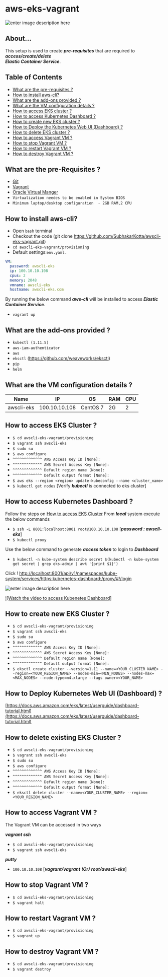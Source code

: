 


# aws-eks-vagrant
![enter image description here](https://lh3.googleusercontent.com/m0rUXpTv3I-DZYhyNo5Xd5OOSuCydgkSk1QRyv8TUke0ijSP7pM71Ww1LlpBKyHHnR0jrLg1S-dNPg)

## About...

This setup is used to create ***pre-requisites*** that are required to ***access/create/delete***     
***Elastic Container Service***.


## Table of Contents

* [What are the pre-requisites ?](#pre-requisites)
* [How to install aws-cli?](#deploy)
* [What are the add-ons provided ?](#addons)
* [What are the VM configuration details ?](#configuration)
* [How to access EKS cluster ?](#eks)
* [How to access Kubernetes Dashboard ?](#access_dashboard)
* [How to create new EKS cluster ?](#create)
* [How to Deploy the Kubernetes Web UI (Dashboard) ?](#deploy_dashboard)
* [How to delete EKS cluster ?](#delete)
* [How to access Vagrant VM ?](#access)
* [How to stop Vagrant VM ?](#stop)
* [How to restart Vagrant VM ?](#restart)
* [How to destroy Vagrant VM ?](#destroy)


<a id="pre-requisites"></a>
## What are the pre-Requisites ?
* [Git](https://git-scm.com/downloads "Git")
* [Vagrant](https://www.vagrantup.com/downloads.html "Vagrant")
* [Oracle Virtual Manger](https://www.oracle.com/technetwork/server-storage/virtualbox/downloads/index.html "Oracle Virtual Manger")
* `Virtualization needes to be enabled in System BIOS`
* `Minimum laptop/desktop configuration  - 2GB RAM,2 CPU`


<a id="deploy"></a>
## How to install aws-cli?
* Open `bash` terminal 
* Checkout the code  (git clone https://github.com/SubhakarKotta/awscli-eks-vagrant.git) 
* `cd awscli-eks-vagrant/provisioning` 
* Default settings:`env.yaml`.
```yaml
VM:
  password: awscli-eks
  ip: 100.10.10.108
  cpus: 2
  memory: 2048
  vmname: awscli-eks
  hostname: awscli-eks.com
```
By running the below command ***aws-cli*** will be installed to access ***Elastic Container Service***.

* `vagrant up`


<a id="addons"></a>
## What are the add-ons provided ?
* `kubectl (1.11.5)`
* `aws-iam-authenticator`
* `aws`
* `eksctl` (https://github.com/weaveworks/eksctl)
* `pip`
* `helm`


<a id="configuration"></a>
## What are the VM configuration details ?

Name|IP|OS|RAM|CPU|
|----|----|----|----|----|
awscli-eks  |100.10.10.108|CentOS 7|2G|2|


<a id="eks"></a>
## How to access EKS Cluster ?

* `$ cd awscli-eks-vagrant/provisioning`
* `$ vagrant ssh awscli-eks`
* `$ sudo su`
* `$ aws configure`
*  `^^^^^^^^^^^^^ AWS Access Key ID [None]:`
*  `^^^^^^^^^^^^^ AWS Secret Access Key [None]:`
*  `^^^^^^^^^^^^^ Default region name [None]:`
*  `^^^^^^^^^^^^^ Default output format [None]:`
* `$ aws eks --region <region> update-kubeconfig --name <cluster_name>`
* `$ kubectl get nodes` [Verify ***kubectl*** is connected to eks cluster]


<a id="access_dashboard"></a>
## How to access Kubernetes Dashboard ?
Follow the steps on [How to access EKS Cluster](#eks)
From ***local*** system execute the below commands
* `$ ssh -L 8001:localhost:8001 root@100.10.10.108` [***password : awscli-eks***]
* `$ kubectl proxy`

Use the below command to generate ***access token*** to login to ***Dashboard***
* `$ kubectl -n kube-system describe secret $(kubectl -n kube-system get secret | grep eks-admin | awk '{print $1}')`

Click !
[http://localhost:8001/api/v1/namespaces/kube-system/services/https:kubernetes-dashboard:/proxy/#!/login](http://localhost:8001/api/v1/namespaces/kube-system/services/https:kubernetes-dashboard:/proxy/#!/login)

![enter image description here](https://lh3.googleusercontent.com/YJE7IrWjWIt8B2JM23u13D0T_7V5ec_SB7BDNbOSCl_nbe5Ob_KHHpGQap6n684HHS8UNxBTkY0 "Watch the Video")

[![Watch the video to access Kubenetes Dashboard]](https://youtu.be/qvYew25_Dao)


<a id="create"></a>
## How to create new EKS Cluster ?

* `$ cd awscli-eks-vagrant/provisioning`
* `$ vagrant ssh awscli-eks`
* `$ sudo su`
* `$ aws configure`
*  `^^^^^^^^^^^^^ AWS Access Key ID [None]:`
*  `^^^^^^^^^^^^^ AWS Secret Access Key [None]:`
*  `^^^^^^^^^^^^^ Default region name [None]:`
*  `^^^^^^^^^^^^^ Default output format [None]:`
* `$ eksctl create cluster --version=1.11 --name=<YOUR_CLUSTER_NAME> --region=<YOUR_REGION_NAME> --nodes-min=<MIN_NODES> --nodes-max=<MAX_NODES> --node-type=m4.xlarge --tags owner=<YOUR_NAME>`


<a id="deploy_dashboard"></a>
## How to Deploy Kubernetes Web UI (Dashboard) ?

[https://docs.aws.amazon.com/eks/latest/userguide/dashboard-tutorial.html](https://docs.aws.amazon.com/eks/latest/userguide/dashboard-tutorial.html)


<a id="delete"></a>
## How to delete existing EKS Cluster ?

* `$ cd awscli-eks-vagrant/provisioning`
* `$ vagrant ssh awscli-eks`
* `$ sudo su`
* `$ aws configure`
*  `^^^^^^^^^^^^^ AWS Access Key ID [None]:`
*  `^^^^^^^^^^^^^ AWS Secret Access Key [None]:`
*  `^^^^^^^^^^^^^ Default region name [None]:`
*  `^^^^^^^^^^^^^ Default output format [None]:`
* `$ eksctl delete cluster --name=<YOUR_CLUSTER_NAME> --region=<YOUR_REGION_NAME>`


<a id="access"></a>
## How to access Vagrant VM ?
The Vagrant VM can be accessed in two ways

***vagrant ssh***
* `$ cd awscli-eks-vagrant/provisioning`
* `$ vagrant ssh awscli-eks`

***putty***
* `100.10.10.108` [***vagrant/vagrant***  ***(Or)*** ***root/awscli-eks***]
	
          
<a id="stop"></a>
## How to stop Vagrant VM ?
* `$ cd awscli-eks-vagrant/provisioning`
* `$ vagrant halt`


<a id="restart"></a>
## How to restart Vagrant VM ?
* `$ cd awscli-eks-vagrant/provisioning`
* `$ vagrant up`


<a id="destroy"></a>
## How to destroy Vagrant VM ?
* `$ cd awscli-eks-vagrant/provisioning`
* `$ vagrant destroy`
